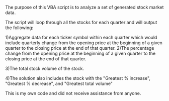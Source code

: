 

The purpose of this VBA script is to analyze a set of generated stock market data.

The script will loop through all the stocks for each quarter and will output the following:


1)Aggregate data for each ticker symbol within each quarter which would include quarterly change from the opening price at the beginning of a given quarter to the closing price at the end of that quarter.
2)The percentage change from the opening price at the beginning of a given quarter to the closing price at the end of that quarter.

3)The total stock volume of the stock. 

4)The solution also includes the stock with the "Greatest % increase", "Greatest % decrease", and "Greatest total volume"

This is my own code and did not receive assistance from anyone.